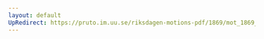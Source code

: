 ```yaml
---
layout: default
UpRedirect: https://pruto.im.uu.se/riksdagen-motions-pdf/1869/mot_1869__ak__4/mot_1869__ak__4-002.pdf
---
```

